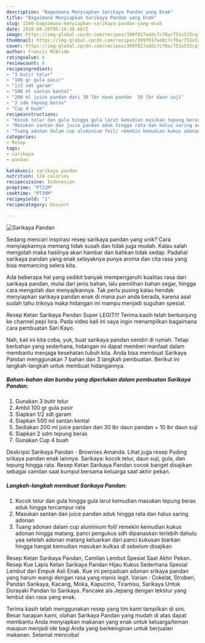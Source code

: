 ```yaml
---
description: "Bagaimana Menyiapkan Sarikaya Pandan yang Enak"
title: "Bagaimana Menyiapkan Sarikaya Pandan yang Enak"
slug: 1540-bagaimana-menyiapkan-sarikaya-pandan-yang-enak
date: 2020-09-20T05:14:38.667Z
image: https://img-global.cpcdn.com/recipes/399f817addc7c70a/751x532cq70/sarikaya-pandan-foto-resep-utama.jpg
thumbnail: https://img-global.cpcdn.com/recipes/399f817addc7c70a/751x532cq70/sarikaya-pandan-foto-resep-utama.jpg
cover: https://img-global.cpcdn.com/recipes/399f817addc7c70a/751x532cq70/sarikaya-pandan-foto-resep-utama.jpg
author: Francis McBride
ratingvalue: 4
reviewcount: 4
recipeingredient:
- "3 butir telur"
- "100 gr gula pasir"
- "1/2 sdt garam"
- "500 ml santan kental"
- "200 ml juice pandan dari 30 lbr daun pandan  10 lbr daun suji"
- "2 sdm tepung beras"
- "Cup 4 buah"
recipeinstructions:
- "Kocok telur dan gula hingga gula larut kemudian masukan tepung beras aduk hingga tercampur rata"
- "Masukan santan dan juice pandan aduk hingga rata dan halus saring adonan"
- "Tuang adonan dalam cup aluminium foil/ remekin kemudian kukus adonan hingga matang, panci pengukus sdh dipanaskan terlebih dahulu yaa setelah adonan matang keluarkan dari panci kukusan biarkan hingga hangat kemudian masukan kulkas dl sebelum disajikan"
categories:
- Resep
tags:
- sarikaya
- pandan

katakunci: sarikaya pandan 
nutrition: 124 calories
recipecuisine: Indonesian
preptime: "PT22M"
cooktime: "PT38M"
recipeyield: "1"
recipecategory: Dessert

---
```



![Sarikaya Pandan](https://img-global.cpcdn.com/recipes/399f817addc7c70a/751x532cq70/sarikaya-pandan-foto-resep-utama.jpg)

Sedang mencari inspirasi resep sarikaya pandan yang unik? Cara menyiapkannya memang tidak susah dan tidak juga mudah. Kalau salah mengolah maka hasilnya akan hambar dan bahkan tidak sedap. Padahal sarikaya pandan yang enak selayaknya punya aroma dan cita rasa yang bisa memancing selera kita.

Ada beberapa hal yang sedikit banyak mempengaruhi kualitas rasa dari sarikaya pandan, mulai dari jenis bahan, lalu pemilihan bahan segar, hingga cara mengolah dan menyajikannya. Tak perlu pusing kalau hendak menyiapkan sarikaya pandan enak di mana pun anda berada, karena asal sudah tahu triknya maka hidangan ini mampu menjadi suguhan spesial.

Resep Ketan Sarikaya Pandan Super LEGIT!!! Terima kasih telah berkunjung ke channel pepi lora. Pada video kali ini saya ingin menampilkan bagaimana cara pembuatan Sari Kayo.


Nah, kali ini kita coba, yuk, buat sarikaya pandan sendiri di rumah. Tetap berbahan yang sederhana, hidangan ini dapat memberi manfaat dalam membantu menjaga kesehatan tubuh kita. Anda bisa membuat Sarikaya Pandan menggunakan 7 bahan dan 3 langkah pembuatan. Berikut ini langkah-langkah untuk membuat hidangannya.

<!--inarticleads1-->

##### Bahan-bahan dan bumbu yang diperlukan dalam pembuatan Sarikaya Pandan:

1. Gunakan 3 butir telur
1. Ambil 100 gr gula pasir
1. Siapkan 1/2 sdt garam
1. Siapkan 500 ml santan kental
1. Sediakan 200 ml juice pandan dari 30 lbr daun pandan + 10 lbr daun suji
1. Siapkan 2 sdm tepung beras
1. Gunakan Cup 4 buah


Deskripsi Sarikaya Pandan - Brownies Amanda. Lihat juga resep Puding srikaya pandan enak lainnya. Sarikaya: kocok telur, daun suji, gula, dan tepung hingga rata. Resep Ketan Sarikaya Pandan cocok banget disajikan sebagai camilan saat kumpul bersama keluarga saat akhir pekan. 

<!--inarticleads2-->

##### Langkah-langkah membuat Sarikaya Pandan:

1. Kocok telur dan gula hingga gula larut kemudian masukan tepung beras aduk hingga tercampur rata
1. Masukan santan dan juice pandan aduk hingga rata dan halus saring adonan
1. Tuang adonan dalam cup aluminium foil/ remekin kemudian kukus adonan hingga matang, panci pengukus sdh dipanaskan terlebih dahulu yaa setelah adonan matang keluarkan dari panci kukusan biarkan hingga hangat kemudian masukan kulkas dl sebelum disajikan


Resep Ketan Sarikaya Pandan, Camilan Lembut Spesial Saat Akhir Pekan. Resep Kue Lapis Ketan Sarikaya Pandan Hijau Kukus Sederhana Spesial Lembut dan Empuk Asli Enak. Kue ini perpaduan adonan srikaya pandan yang harum wangi dengan rasa yang manis legit. Varian : Cokelat, Stroberi, Pandan Sarikaya, Kacang, Moka, Kapucino, Tiramisu, Sarikaya Untuk Dorayaki Pandan Isi Sarikaya. Pancake ala Jepang dengan tekstur yang lembut dan rasa yang enak. 

Terima kasih telah menggunakan resep yang tim kami tampilkan di sini. Besar harapan kami, olahan Sarikaya Pandan yang mudah di atas dapat membantu Anda menyiapkan makanan yang enak untuk keluarga/teman maupun menjadi ide bagi Anda yang berkeinginan untuk berjualan makanan. Selamat mencoba!
